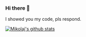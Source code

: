 ### Hi there 👋

I showed you my code, pls respond. 

[![Mikolaj's github stats](https://github-readme-stats.vercel.app/api?username=mikolajkalwa&show_icons=true)](https://github.com/mikolajkalwa)
